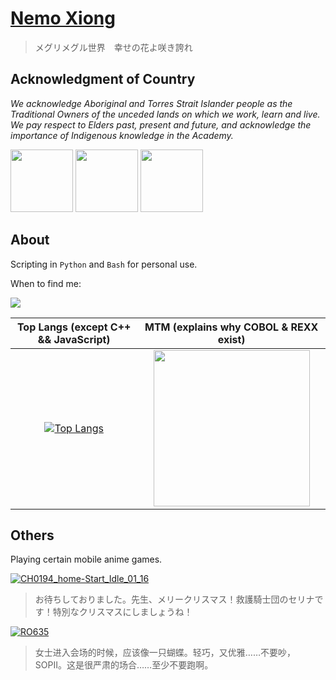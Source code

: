 <!--### Hi there 👋

**xiongnemo/xiongnemo** is a ✨ _special_ ✨ repository because its `README.md` (this file) appears on your GitHub profile.

Here are some ideas to get you started:

- 🔭 I’m currently working on ...
- 🌱 I’m currently learning ...
- 👯 I’m looking to collaborate on ...
- 🤔 I’m looking for help with ...
- 💬 Ask me about ...
- 📫 How to reach me: ...
- 😄 Pronouns: ...
- ⚡ Fun fact: ...
-->

# [Nemo Xiong](https://github.com/xiongnemo)

> メグリメグル世界　幸せの花よ咲き誇れ

## Acknowledgment of Country

*We acknowledge Aboriginal and Torres Strait Islander people as the Traditional Owners of the unceded lands on which we work, learn and live. We pay respect to Elders past, present and future, and acknowledge the importance of Indigenous knowledge in the Academy.*

<img src="https://github.com/xiongnemo/xiongnemo/assets/38759782/f1431a2a-1e8a-4751-88b6-5dc5066c4594" width="100">
<img src="https://github.com/xiongnemo/xiongnemo/assets/38759782/a902d745-94f4-4d82-a587-bb3e34c2b052" width="100">
<img src="https://github.com/xiongnemo/xiongnemo/assets/38759782/4a3144d8-72c8-4f61-87fb-a282fefd09c5" width="100">

## About

Scripting in `Python` and `Bash` for personal use.

When to find me:

[![](https://github-profile-summary-cards.vercel.app/api/cards/productive-time?username=xiongnemo&utcOffset=11)](https://github.com/xiongnemo/)

|Top Langs (except C++ && JavaScript)|MTM (explains why COBOL & REXX exist)|
| :-: | :-: |
|[![Top Langs](https://github-readme-stats-git-masterrstaa-rickstaa.vercel.app/api/top-langs/?username=xiongnemo&langs_count=20&layout=compact&hide=c%2B%2B,html,css,javascript)](https://github.com/xiongnemo/)|[<img src="https://images.youracclaim.com/images/0f804e77-5da0-40b2-b343-f6ea58c48f9d/MTM_Level_3.png" width="250" height="250" />](https://www.youracclaim.com/badges/54e69a9b-d4f6-43b3-be45-eb9d94bc6673)|

## Others

Playing certain mobile anime games.

[![CH0194_home-Start_Idle_01_16](https://user-images.githubusercontent.com/38759782/233515332-690d1e28-61c6-40e6-ad4f-328528e09a45.png)](https://bluearchive.fandom.com/wiki/Sumi_Serina_(Christmas_ver.))

> お待ちしておりました。先生、メリークリスマス！救護騎士団のセリナです！特別なクリスマスにしましょうね！

[![RO635](https://github.com/user-attachments/assets/477d95ef-36ba-4fcb-93bf-7b3e2de17aad)](https://iopwiki.com/wiki/RO635)

> 女士进入会场的时候，应该像一只蝴蝶。轻巧，又优雅……不要吵，SOPII。这是很严肃的场合……至少不要跑啊。

